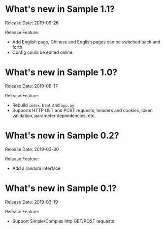 What's new in Sample 1.1?
===========================
Release Date: 2019-09-26

Release Feature:
 * Add English page, Chinese and English pages can be switched back and forth
 * Config could be edited online


What's new in Sample 1.0?
===========================
Release Date: 2019-09-17

Release Feature:
 * Rebuild `index.html` and `app.py`
 * Supports HTTP GET and POST requests, headers and cookies, token validation, parameter dependencies, etc.


What's new in Sample 0.2?
===========================
Release Date: 2019-03-30

Release Feature:
 * Add a random interface


What's new in Sample 0.1?
===========================
Release Date: 2019-03-19

Release Feature:
 * Support Simple/Complex http GET/POST requests